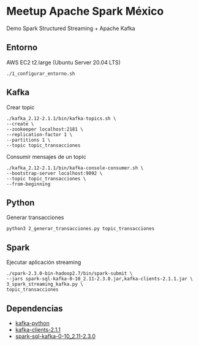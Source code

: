 # Meetup Apache Spark México

Demo Spark Structured Streaming + Apache Kafka

## Entorno

AWS EC2 t2.large (Ubuntu Server 20.04 LTS)

```Shell
./1_configurar_entorno.sh 
```

## Kafka

Crear topic

```Shell
./kafka_2.12-2.1.1/bin/kafka-topics.sh \
--create \
--zookeeper localhost:2181 \
--replication-factor 1 \
--partitions 1 \
--topic topic_transacciones
```

Consumir mensajes de un topic

```Shell
./kafka_2.12-2.1.1/bin/kafka-console-consumer.sh \
--bootstrap-server localhost:9092 \
--topic topic_transacciones \
--from-beginning
```

## Python

Generar transacciones

```Shell
python3 2_generar_transacciones.py topic_transacciones
```

## Spark

Ejecutar aplicación streaming

```Shell
./spark-2.3.0-bin-hadoop2.7/bin/spark-submit \
--jars spark-sql-kafka-0-10_2.11-2.3.0.jar,kafka-clients-2.1.1.jar \
3_spark_streaming_kafka.py \
topic_transacciones
```


## Dependencias

- [kafka-python](https://kafka-python.readthedocs.io/en/master/)
- [kafka-clients-2.1.1](https://mvnrepository.com/artifact/org.apache.kafka/kafka-clients/2.1.1)
- [spark-sql-kafka-0-10_2.11-2.3.0](https://mvnrepository.com/artifact/org.apache.spark/spark-sql-kafka-0-10_2.11/2.3.0)

